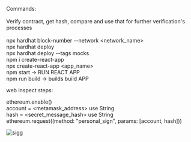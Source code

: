 Commands: <br /> <br />
Verify contract, get hash, compare and use that for further verification's processes <br /> <br />
npx hardhat block-number --network <network_name> <br />
npx hardhat deploy <br />
npx hardhat deploy --tags mocks <br />
npm i create-react-app <br />
npx create-react-app <app_name> <br />
npm start -> RUN REACT APP <br />
npm run build -> builds build APP <br />

web inspect steps: <br />

ethereum.enable() <br />
account = <metamask_address> use String <br />
hash = <secret_message_hash> use String <br />
ethereum.request((method: "personal_sign", params: [account, hash])) <br />

![sigg](https://user-images.githubusercontent.com/30512638/192316212-11db269c-14ee-4f51-a9ef-6fd084971615.png)
